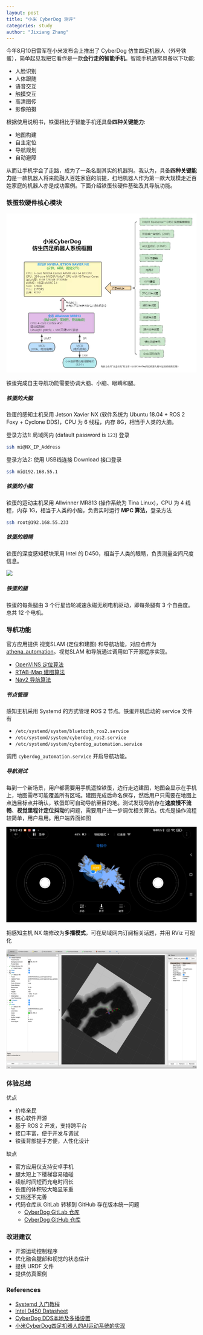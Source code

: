 ```yaml
---
layout: post
title: "小米 CyberDog 测评"
categories: study
author: "Jixiang Zhang"
---
```


今年8月10日雷军在小米发布会上推出了 CyberDog 仿生四足机器人（外号铁蛋），简单起见我把它看作是一款**会行走的智能手机**。智能手机通常具备以下功能:

- 人脸识别
- 人体跟随
- 语音交互
- 触摸交互
- 高清图传
- 影像拍摄

根据使用说明书，铁蛋相比于智能手机还具备**四种关键能力**:

- 地图构建
- 自主定位
- 导航规划
- 自动避障

从而让手机学会了走路，成为了一条名副其实的机器狗。我认为，具备**四种关键能力**是一款机器人将来能融入百姓家庭的前提，扫地机器人作为第一款大规模走近百姓家庭的机器人亦是成功案例。下面介绍铁蛋软硬件基础及其导航功能。

### 铁蛋软硬件核心模块

![系统框图](images/cyberdog_system.jpg)

铁蛋完成自主导航功能需要协调大脑、小脑、眼睛和腿。

##### 铁蛋的大脑

铁蛋的感知主机采用 Jetson Xavier NX (软件系统为 Ubuntu 18.04 + ROS 2 Foxy + Cyclone DDS)，CPU 为 6 线程，内存 8G，相当于人类的大脑。

登录方法1: 局域网内 (dafault password is `123`) 登录

```bash
ssh mi@NX_IP_Address
```

登录方法2: 使用 USB线连接 Download 接口登录

```bash
ssh mi@192.168.55.1
```

##### 铁蛋的小脑

铁蛋的运动主机采用 Allwinner MR813 (操作系统为 Tina Linux)，CPU 为 4 线程，内存 1G，相当于人类的小脑，负责实时运行 **MPC 算法**，登录方法

```bash
ssh root@192.168.55.233
```

##### 铁蛋的眼睛

铁蛋的深度感知模块采用 Intel 的 D450，相当于人类的眼睛，负责测量空间尺度信息。

![](images/cyberdog.gif)

##### 铁蛋的腿

铁蛋的每条腿由 3 个行星齿轮减速永磁无刷电机驱动，即每条腿有 3 个自由度。总共 12 个电机。

### 导航功能

官方应用提供 视觉SLAM (定位和建图) 和导航功能，对应仓库为 [athena_automation](https://partner-gitlab.mioffice.cn/cyberdog/athena_automation)。视觉SLAM 和导航通过调用如下开源程序实现。

- [OpenVINS 定位算法](https://docs.openvins.com)
- [RTAB-Map 建图算法](https://github.com/introlab/rtabmap)
- [Nav2 导航算法](https://github.com/ros-planning/navigation2)

##### 节点管理

感知主机采用 Systemd 的方式管理 ROS 2 节点。铁蛋开机启动的 service 文件有

- `/etc/systemd/system/bluetooth_ros2.service`
- `/etc/systemd/system/cyberdog_ros2.service`
- `/etc/systemd/system/cyberdog_automation.service`

调用 `cyberdog_automation.service` 开启导航功能。

##### 导航测试

每到一个新场景，用户都需要用手机遥控铁蛋，边行走边建图，地图会显示在手机上，地图需尽可能覆盖所有区域。建图完成后命名保存，然后用户只需要在地图上点选目标点并确认，铁蛋即可自动导航至目的地。测试发现导航存在**速度慢不流畅**、**视觉里程计定位抖动**的问题，需要用户进一步调优相关算法。优点是操作流程较简单，用户易用。用户端界面如图

![](images/cyberdog_app.jpg)

把感知主机 NX 端修改为**多播模式**，可在局域网内订阅相关话题，并用 RViz 可视化

![](images/rviz_nav2.png)

### 体验总结

优点

- 价格亲民
- 核心软件开源
- 基于 ROS 2 开发，支持跨平台
- 接口丰富，便于开发与调试
- 铁蛋背部提手方便，人性化设计

缺点

- 官方应用仅支持安卓手机
- 腿太短上下楼梯容易磕碰
- 续航时间短而充电时间长
- 铁蛋的体积较大略显笨重
- 文档还不完善
- 代码仓库从 GitLab 转移到 GitHub 存在版本统一问题
  - [CyberDog GitLab 仓库](https://partner-gitlab.mioffice.cn/cyberdog)
  - [CyberDog GitHub 仓库](https://github.com/MiRoboticsLab/cyberdog_ros2)

### 改进建议

- 开源运动控制程序
- 优化融合腿部和视觉的状态估计
- 提供 URDF 文件
- 提供仿真案例

### References

- [Systemd 入门教程](https://www.ruanyifeng.com/blog/2016/03/systemd-tutorial-commands.html)
- [Intel D450 Datasheet](https://www.intelrealsense.com/wp-content/uploads/2020/06/Intel-RealSense-D400-Series-Datasheet-June-2020.pdf)
- [CyberDog DDS本地及多播设置](https://github.com/MiRoboticsLab/cyberdog_ros2/wiki/CyberDog-DDS本地及多播设置)
- [小米CyberDog四足机器人的AI运动系统的实现](https://mp.weixin.qq.com/s/fbJwIFKU4g-JpvVp5GWgJg)
